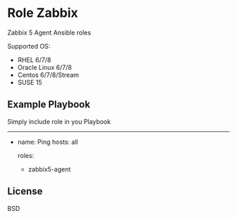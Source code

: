 Role Zabbix
=========

Zabbix 5 Agent Ansible roles

Supported OS:

- RHEL 6/7/8 <br>
- Oracle Linux 6/7/8
- Centos 6/7/8/Stream
- SUSE 15

Example Playbook
----------------

Simply include role in you Playbook

---
- name: Ping
  hosts: all

  roles:
    - zabbix5-agent


License
-------

BSD
